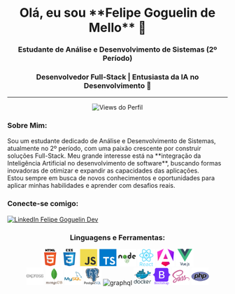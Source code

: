 

<p align="center">
  </p>

<h1 align="center">Olá, eu sou **Felipe Goguelin de Mello** 👋</h1>
<h3 align="center">Estudante de Análise e Desenvolvimento de Sistemas (2º Período)</h3>
<h3 align="center">Desenvolvedor Full-Stack | Entusiasta da IA no Desenvolvimento 🚀</h3>

---

<p align="center">
  <img src="https://komarev.com/ghpvc/?username=Felipe-Goguelin&color=blue" alt="Views do Perfil" />
</p>

<h3 align="left">Sobre Mim:</h3>
<p align="left">
  Sou um estudante dedicado de Análise e Desenvolvimento de Sistemas, atualmente no 2º período, com uma paixão crescente por construir soluções Full-Stack. Meu grande interesse está na **integração da Inteligência Artificial no desenvolvimento de software**, buscando formas inovadoras de otimizar e expandir as capacidades das aplicações.
  <br>
  Estou sempre em busca de novos conhecimentos e oportunidades para aplicar minhas habilidades e aprender com desafios reais.
</p>

<h3 align="left">Conecte-se comigo:</h3>
<p align="left">
  <a href="https://www.linkedin.com/in/felipe-goguelin-dev" target="_blank"><img align="center" src="https://img.shields.io/badge/-LinkedIn-0A66C2?style=for-the-badge&logo=linkedin&logoColor=white" alt="LinkedIn Felipe Goguelin Dev" height="30" /></a>
  </p>

<h3 align="center">Linguagens e Ferramentas:</h3>
<p align="center">
  <img src="https://raw.githubusercontent.com/devicons/devicon/master/icons/html5/html5-original-wordmark.svg" alt="html5" width="40" height="40"/>
  <img src="https://raw.githubusercontent.com/devicons/devicon/master/icons/css3/css3-original-wordmark.svg" alt="css3" width="40" height="40"/>
  <img src="https://raw.githubusercontent.com/devicons/devicon/master/icons/javascript/javascript-original.svg" alt="javascript" width="40" height="40"/>
  <img src="https://raw.githubusercontent.com/devicons/devicon/master/icons/typescript/typescript-original.svg" alt="typescript" width="40" height="40"/>
  <img src="https://raw.githubusercontent.com/devicons/devicon/master/icons/nodejs/nodejs-original-wordmark.svg" alt="nodejs" width="40" height="40"/>
  <img src="https://raw.githubusercontent.com/devicons/devicon/master/icons/react/react-original-wordmark.svg" alt="react" width="40" height="40"/>
  <img src="https://raw.githubusercontent.com/devicons/devicon/master/icons/angular/angular-original.svg" alt="angular" width="40" height="40"/>
  <img src="https://raw.githubusercontent.com/devicons/devicon/master/icons/vuejs/vuejs-original-wordmark.svg" alt="vuejs" width="40" height="40"/>
  <br> <img src="https://raw.githubusercontent.com/devicons/devicon/master/icons/express/express-original-wordmark.svg" alt="express" width="40" height="40"/>
  <img src="https://raw.githubusercontent.com/devicons/devicon/master/icons/mongodb/mongodb-original-wordmark.svg" alt="mongodb" width="40" height="40"/>
  <img src="https://raw.githubusercontent.com/devicons/devicon/master/icons/mysql/mysql-original-wordmark.svg" alt="mysql" width="40" height="40"/>
  <img src="https://raw.githubusercontent.com/devicons/devicon/master/icons/postgresql/postgresql-original-wordmark.svg" alt="postgresql" width="40" height="40"/>
  <img src="https://www.vectorlogo.zone/logos/graphql/graphql-icon.svg" alt="graphql" width="40" height="40"/>
  <img src="https://raw.githubusercontent.com/devicons/devicon/master/icons/docker/docker-original-wordmark.svg" alt="docker" width="40" height="40"/>
  <img src="https://raw.githubusercontent.com/devicons/devicon/master/icons/bootstrap/bootstrap-plain-wordmark.svg" alt="bootstrap" width="40" height="40"/>
  <img src="https://raw.githubusercontent.com/devicons/devicon/master/icons/sass/sass-original.svg" alt="sass" width="40" height="40"/>
  <img src="https://raw.githubusercontent.com/devicons/devicon/master/icons/php/php-original.svg" alt="php" width="40" height="40"/>
  </p>

